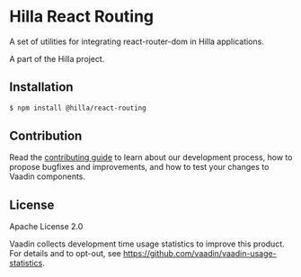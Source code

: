 # Hilla React Routing

A set of utilities for integrating react-router-dom in Hilla applications.

A part of the Hilla project.

## Installation

```bash
$ npm install @hilla/react-routing
```

## Contribution

Read the [contributing guide](https://vaadin.com/docs/latest/contributing-docs/overview) to learn about our development process, how to propose bugfixes and improvements, and how to test your changes to Vaadin components.

## License

Apache License 2.0

Vaadin collects development time usage statistics to improve this product.
For details and to opt-out, see https://github.com/vaadin/vaadin-usage-statistics.
